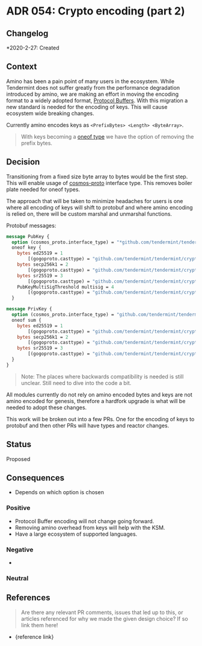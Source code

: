 # ADR 054: Crypto encoding (part 2)

## Changelog

\*2020-2-27: Created

## Context

Amino has been a pain point of many users in the ecosystem. While Tendermint does not suffer greatly from the performance degradation introduced by amino, we are making an effort in moving the encoding format to a widely adopted format, [Protocol Buffers](https://developers.google.com/protocol-buffers). With this migration a new standard is needed for the encoding of keys. This will cause ecosystem wide breaking changes.

Currently amino encodes keys as `<PrefixBytes> <Length> <ByteArray>`.

> With keys becoming a [oneof type](https://developers.google.com/protocol-buffers/docs/proto3#oneof) we have the option of removing the prefix bytes.

## Decision

Transitioning from a fixed size byte array to bytes would be the first step. This will enable usage of [cosmos-proto](https://github.com/regen-network/cosmos-proto) interface type. This removes boiler plate needed for oneof types.

The approach that will be taken to minimize headaches for users is one where all encoding of keys will shift to protobuf and where amino encoding is relied on, there will be custom marshal and unmarshal functions.

Protobuf messages:

```proto
message PubKey {
  option (cosmos_proto.interface_type) = "*github.com/tendermint/tendermint/crypto.PubKey";
  oneof key {
    bytes ed25519 = 1
        [(gogoproto.casttype) = "github.com/tendermint/tendermint/crypto/ed25519.PubKey"];
    bytes secp256k1 = 2
        [(gogoproto.casttype) = "github.com/tendermint/tendermint/crypto/secp256k1.PubKey"];
    bytes sr25519 = 3
        [(gogoproto.casttype) = "github.com/tendermint/tendermint/crypto/sr25519.PubKey"];
    PubKeyMultiSigThreshold multisig = 4
        [(gogoproto.casttype) = "github.com/tendermint/tendermint/crypto/multisig.PubKeyMultisigThreshold"];;
  }

message PrivKey {
  option (cosmos_proto.interface_type) = "github.com/tendermint/tendermint/crypto.PrivKey";
  oneof sum {
    bytes ed25519 = 1
        [(gogoproto.casttype) = "github.com/tendermint/tendermint/crypto/ed25519.PrivKey"];
    bytes secp256k1 = 2
        [(gogoproto.casttype) = "github.com/tendermint/tendermint/crypto/secp256k1.PrivKey"];
    bytes sr25519 = 3
        [(gogoproto.casttype) = "github.com/tendermint/tendermint/crypto/sr25519.PrivKey"];;
  }
}
```

> Note: The places where backwards compatibility is needed is still unclear. Still need to dive into the code a bit.

All modules currently do not rely on amino encoded bytes and keys are not amino encoded for genesis, therefore a hardfork upgrade is what will be needed to adopt these changes.

<!-- TODO: define the above better, need to read the code a bit more -->

This work will be broken out into a few PRs. One for the encoding of keys to protobuf and then other PRs will have types and reactor changes.

## Status

Proposed

## Consequences

- Depends on which option is chosen

### Positive

- Protocol Buffer encoding will not change going forward.
- Removing amino overhead from keys will help with the KSM.
- Have a large ecosystem of supported languages.

### Negative

-

### Neutral

## References

> Are there any relevant PR comments, issues that led up to this, or articles referenced for why we made the given design choice? If so link them here!

- {reference link}
